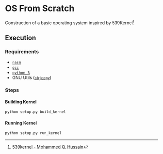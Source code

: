 # OS From Scratch

Construction of a basic operating system inspired by 539Kernel[^1]

## Execution

### Requirements

- [`nasm`](https://www.nasm.us/)
- [`gcc`](https://gcc.gnu.org/)
- [`python 3`](https://www.python.org/)
- GNU Utils ([`objcopy`](https://sourceware.org/binutils/docs/binutils/objcopy.html))


### Steps

#### Building Kernel

```bash
python setup.py build_kernel
```

#### Running Kernel

```bash
python setup.py run_kernel
```

[^1]: [539kernel - Mohammed Q. Hussain](https://539kernel.com/)
